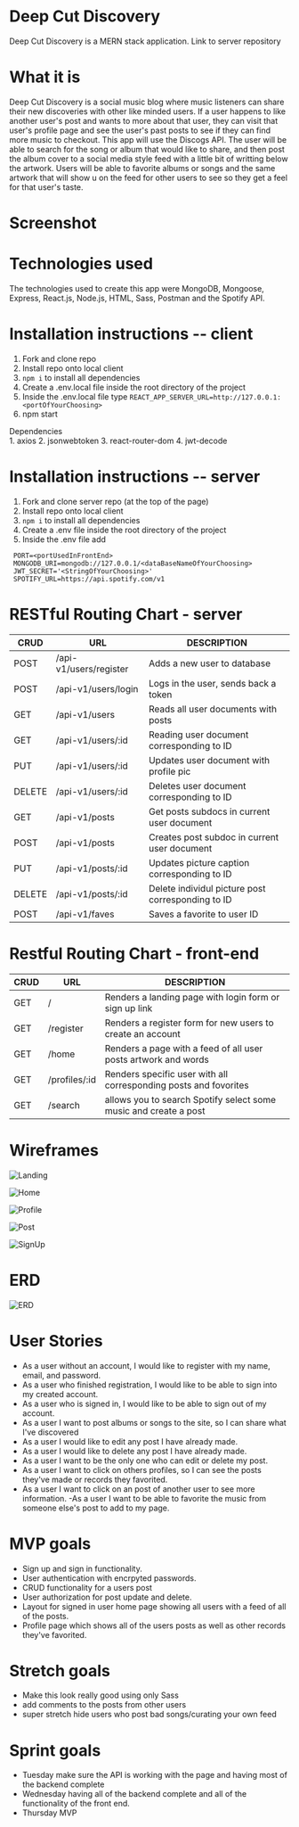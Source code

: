 # Deep Cut Discovery

Deep Cut Discovery is a MERN stack application. Link to server repository

# What it is

Deep Cut Discovery is a social music blog where music listeners can share their new discoveries with other like minded users. If a user happens to like another user's post and wants to more about that user, they can visit that user's profile page and see the user's past posts to see if they can find more music to checkout. This app will use the Discogs API. The user will be able to search for the song or album that would like to share, and then post the album cover to a social media style feed with a little bit of writting below the artwork. Users will be able to favorite albums or songs and the same artwork that will show u on the feed for other users to see so they get a feel for that user's taste.

# Screenshot

# Technologies used

The technologies used to create this app were MongoDB, Mongoose, Express, React.js, Node.js, HTML, Sass, Postman and the Spotify API.

# Installation instructions -- client

1. Fork and clone repo
2. Install repo onto local client
3. `npm i` to install all dependencies
4. Create a .env.local file inside the root directory of the project
5. Inside the .env.local file type `REACT_APP_SERVER_URL=http://127.0.0.1:<portOfYourChoosing>`
6. npm start

<summary>Dependencies</summary>
1. axios
2. jsonwebtoken
3. react-router-dom
4. jwt-decode

# Installation instructions -- server

1. Fork and clone server repo (at the top of the page)
2. Install repo onto local client
3. `npm i` to install all dependencies
4. Create a .env file inside the root directory of the project
5. Inside the .env file add

```
 PORT=<portUsedInFrontEnd>
 MONGODB_URI=mongodb://127.0.0.1/<dataBaseNameOfYourChoosing>
 JWT_SECRET='<StringOfYourChoosing>'
 SPOTIFY_URL=https://api.spotify.com/v1
```

# RESTful Routing Chart - server

| **CRUD** | **URL**                | **DESCRIPTION**                                   |
| -------- | ---------------------- | ------------------------------------------------- |
| POST     | /api-v1/users/register | Adds a new user to database                       |
| POST     | /api-v1/users/login    | Logs in the user, sends back a token              |
| GET      | /api-v1/users          | Reads all user documents with posts               |
| GET      | /api-v1/users/:id      | Reading user document corresponding to ID         |
| PUT      | /api-v1/users/:id      | Updates user document with profile pic            |
| DELETE   | /api-v1/users/:id      | Deletes user document corresponding to ID         |
| GET      | /api-v1/posts          | Get posts subdocs in current user document        |
| POST     | /api-v1/posts          | Creates post subdoc in current user document      |
| PUT      | /api-v1/posts/:id      | Updates picture caption corresponding to ID       |
| DELETE   | /api-v1/posts/:id      | Delete individul picture post corresponding to ID |
| POST     | /api-v1/faves          | Saves a favorite to user ID                       |

# Restful Routing Chart - front-end

| **CRUD** | **URL**       | **DESCRIPTION**                                                  |
| -------- | ------------- | ---------------------------------------------------------------- |
| GET      | /             | Renders a landing page with login form or sign up link           |
| GET      | /register     | Renders a register form for new users to create an account       |
| GET      | /home         | Renders a page with a feed of all user posts artwork and words   |
| GET      | /profiles/:id | Renders specific user with all corresponding posts and fovorites |
| GET      | /search       | allows you to search Spotify select some music and create a post |

# Wireframes

![Landing](./assets/wireframeLanding.png)

![Home](./assets/wireframeHome.png)

![Profile](./assets/wireframeProfile.png)

![Post](./assets/wireframePost.png)

![SignUp](./assets/wireframeSignUp.png)

# ERD

![ERD](./assets/DCD-ERD.png)

# User Stories

- As a user without an account, I would like to register with my name, email, and password.
- As a user who finished registration, I would like to be able to sign into my created account.
- As a user who is signed in, I would like to be able to sign out of my account.
- As a user I want to post albums or songs to the site, so I can share what I've discovered
- As a user I would like to edit any post I have already made.
- As a user I would like to delete any post I have already made.
- As a user I want to be the only one who can edit or delete my post.
- As a user I want to click on others profiles, so I can see the posts they've made or records they favorited.
- As a user I want to click on an post of another user to see more information.
  -As a user I want to be able to favorite the music from someone else's post to add to my page.

# MVP goals

- Sign up and sign in functionality.
- User authentication with encrpyted passwords.
- CRUD functionality for a users post
- User authorization for post update and delete.
- Layout for signed in user home page showing all users with a feed of all of the posts.
- Profile page which shows all of the users posts as well as other records they've favorited.

# Stretch goals

- Make this look really good using only Sass
- add comments to the posts from other users
- super stretch hide users who post bad songs/curating your own feed

# Sprint goals

- Tuesday make sure the API is working with the page and having most of the backend complete
- Wednesday having all of the backend complete and all of the functionality of the front end.
- Thursday MVP
